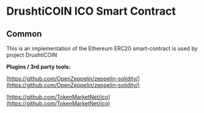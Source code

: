 # DrushtiCOIN ICO Smart Contract

## Common

This is an implementation of the Ethereum ERC20 smart-contract is used by project DrushtiCOIN

<b>Plugins / 3rd party tools:</b>

[https://github.com/OpenZeppelin/zeppelin-solidity/](https://github.com/OpenZeppelin/zeppelin-solidity/)

[https://github.com/TokenMarketNet/ico](https://github.com/TokenMarketNet/ico)